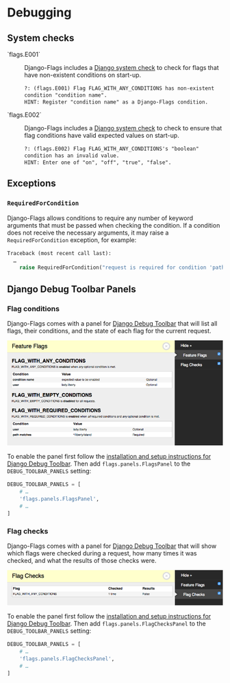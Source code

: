 # Debugging

## System checks

<dl>
  <dt>`flags.E001`</dt>
  <dd>
    <p>Django-Flags includes a <a href="https://docs.djangoproject.com/en/stable/topics/checks/">Django system check</a> to check for flags that have non-existent conditions on start-up.</p>
    <pre><code>?: (flags.E001) Flag FLAG_WITH_ANY_CONDITIONS has non-existent condition "condition name".
HINT: Register "condition name" as a Django-Flags condition.</code></pre>
  </dd>
</dl> 

<dl>
  <dt>`flags.E002`</dt>
  <dd>
    <p>Django-Flags includes a <a href="https://docs.djangoproject.com/en/stable/topics/checks/">Django system check</a> to check to ensure that flag conditions have valid expected values on start-up.</p>
    <pre><code>?: (flags.E002) Flag FLAG_WITH_ANY_CONDITIONS's "boolean" condition has an invalid value.
HINT: Enter one of "on", "off", "true", "false".</code></pre>
  </dd>
</dl> 


## Exceptions

### `RequiredForCondition`

Django-Flags allows conditions to require any number of keyword arguments that must be passed when checking the condition. If a condition does not receive the necessary arguments, it may raise a `RequiredForCondition` exception, for example:

```python
Traceback (most recent call last):
  …
    raise RequiredForCondition("request is required for condition 'path'")
```

## Django Debug Toolbar Panels

### Flag conditions

Django-Flags comes with a panel for [Django Debug Toolbar](https://django-debug-toolbar.readthedocs.io/en/latest/index.html) that will list all flags, their conditions, and the state of each flag for the current request.

![Feature flags Django Debug Toolbar panel](images/screenshot_flags_debug_panel.png)

To enable the panel first follow the [installation and setup instructions for Django Debug Toolbar](https://django-debug-toolbar.readthedocs.io/en/latest/installation.html). Then add `flags.panels.FlagsPanel` to the `DEBUG_TOOLBAR_PANELS` setting:

```python
DEBUG_TOOLBAR_PANELS = [
    # …
    'flags.panels.FlagsPanel',
    # …
]
```

### Flag checks

Django-Flags comes with a panel for [Django Debug Toolbar](https://django-debug-toolbar.readthedocs.io/en/latest/index.html) that will show which flags were checked during a request, how many times it was checked, and what the results of those checks were.

![Flag Checks Django Debug Toolbar panel](images/screenshot_flag_checks_panel.png)

To enable the panel first follow the [installation and setup instructions for Django Debug Toolbar](https://django-debug-toolbar.readthedocs.io/en/latest/installation.html). Then add `flags.panels.FlagChecksPanel` to the `DEBUG_TOOLBAR_PANELS` setting:

```python
DEBUG_TOOLBAR_PANELS = [
    # …
    'flags.panels.FlagChecksPanel',
    # …
]
```
